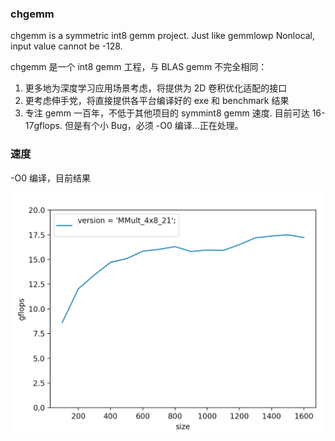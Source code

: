### chgemm

chgemm is a symmetric int8 gemm project.
Just like gemmlowp Nonlocal, input value cannot be -128.

chgemm 是一个 int8 gemm 工程，与 BLAS gemm 不完全相同：

1. 更多地为深度学习应用场景考虑，将提供为 2D 卷积优化适配的接口
2. 更考虑伸手党，将直接提供各平台编译好的 exe 和 benchmark 结果
3. 专注 gemm 一百年，不低于其他项目的 symmint8 gemm 速度. 目前可达 16-17gflops. 但是有个小 Bug，必须 -O0 编译...正在处理。

### 速度
-O0 编译，目前结果

![尺寸和gflops结果](0.png)
